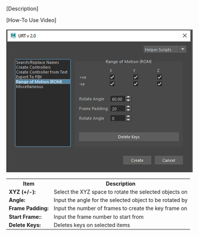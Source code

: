 [Description] <br/>

[How-To Use Video] <br/>
<br/>
![Range of Motion](./images/UI/rom.PNG)
<br/>

<table>
  <tr>
    <th>Item</th>
    <th>Description</th>
  </tr>
  <tr>
    <td><b>XYZ (+/-):</b></td>
    <td>Select the XYZ space to rotate the selected objects on</td>
  </tr>
  <tr>
    <td><b>Angle:<b></td>
    <td>Input the angle for the selected object to be rotated by</td>
  </tr>
  <tr>
    <td><b>Frame Padding:<b></td>
    <td>Input the number of frames to create the key frame on</td>
  </tr>
  <tr>
    <td><b>Start Frame::<b></td>
    <td>Input the frame number to start from</td>
  </tr>
  <tr>
    <td><b>Delete Keys:<b></td>
    <td>Deletes keys on selected items</td>
  </tr>
</table>
